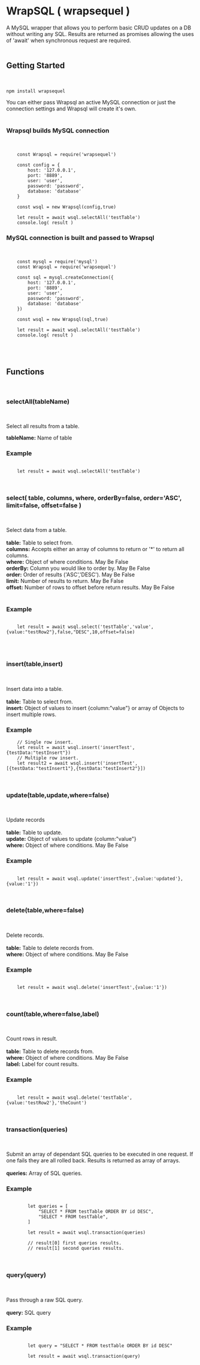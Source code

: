 # WrapSQL ( wrapsequel )

A MySQL wrapper that allows you to perform basic CRUD updates on a DB without writing any SQL. Results are returned as promises allowing the uses of 'await' when synchronous request are required. 
<br><br>

## Getting Started
<br>

```
npm install wrapsequel 
```

You can either pass Wrapsql an active MySQL connection or just the connection settings and Wrapsql will create it's own.
<br>
<br>
### Wrapsql builds MySQL connection
<br>

```
    const Wrapsql = require('wrapsequel')

    const config = {
        host: '127.0.0.1',
        port: '8889',
        user: 'user',
        password: 'password',
        database: 'database'
    }

    const wsql = new Wrapsql(config,true)
    
    let result = await wsql.selectAll('testTable')
    console.log( result )

```

### MySQL connection is built and passed to Wrapsql
<br>

```
    const mysql = require('mysql')
    const Wrapsql = require('wrapsequel')

    const sql = mysql.createConnection({
        host: '127.0.0.1',
        port: '8889',
        user: 'user',
        password: 'password',
        database: 'database'
    }) 

    const wsql = new Wrapsql(sql,true)

    let result = await wsql.selectAll('testTable')
    console.log( result )

```
<br><br>

## Functions

<br>

### **selectAll(tableName)**

<br>

Select all results from a table.

**tableName:** Name of table 

### Example

```

    let result = await wsql.selectAll('testTable')

```


<br>

### **select( table, columns, where, orderBy=false, order='ASC', limit=false, offset=false )**

<br>

Select data from a table. <br><br>
**table:** Table to select from.<br>
**columns:** Accepts either an array of columns to return or '*' to return all columns. <br>
**where:** Object of where conditions. May Be False<br>
**orderBy:** Column you would like to order by.  May Be False<br>
**order:** Order of results ('ASC','DESC').  May Be False<br>
**limit:** Number of results to return.  May Be False<br>
**offset:** Number of rows to offset before return results.  May Be False<br><br>

### Example

```

    let result = await wsql.select('testTable','value',{value:"testRow2"},false,"DESC",10,offset=false)


```

<br>

### **insert(table,insert)**

<br>

Insert data into a table. <br><br>
**table:** Table to select from.<br>
**insert:** Object of values to insert {column:"value"} or array of Objects to insert multiple rows.<br>

### Example

```
    // Single row insert.
    let result = await wsql.insert('insertTest',{testData:"testInsert"})
    // Multiple row insert.
    let result2 = await wsql.insert('insertTest',[{testData:"testInsert1"},{testData:"testInsert2"}])

```



<br>

### **update(table,update,where=false)**

<br>

Update records <br><br>
**table:** Table to update.<br>
**update:** Object of values to update {column:"value"} <br>
**where:** Object of where conditions. May Be False<br>

### Example

```

    let result = await wsql.update('insertTest',{value:'updated'},{value:'1'})

```


<br>

### **delete(table,where=false)**

<br>

Delete records. <br><br>
**table:** Table to delete records from.<br>
**where:** Object of where conditions. May Be False<br>

### Example

```

    let result = await wsql.delete('insertTest',{value:'1'})

```


<br>

### **count(table,where=false,label)**

<br>

Count rows in result.<br><br>
**table:** Table to delete records from.<br>
**where:** Object of where conditions. May Be False<br>
**label:** Label for count results.<br>


### Example

```

    let result = await wsql.delete('testTable',{value:'testRow2'},'theCount')

```


<br>

### **transaction(queries)**

<br>

Submit an array of dependant SQL queries to be executed in one request. If one fails they are all rolled back. Results is returned as array of arrays.<br><br>
**queries:** Array of SQL queries.<br>

### Example

```

        let queries = [
            "SELECT * FROM testTable ORDER BY id DESC",
            "SELECT * FROM testTable",
        ]
        
        let result = await wsql.transaction(queries)

        // result[0] first queries results. 
        // result[1] second queries results.   

```


<br>

### **query(query)**

<br>

Pass through a raw SQL query.<br><br>
**query:** SQL query<br>

### Example

```

        let query = "SELECT * FROM testTable ORDER BY id DESC"
        
        let result = await wsql.transaction(query)


```